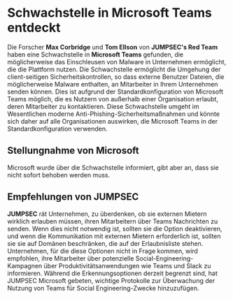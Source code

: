 # Schwachstelle in Microsoft Teams entdeckt

Die Forscher **Max Corbridge** und **Tom Ellson** von **JUMPSEC's Red Team** haben eine Schwachstelle in **Microsoft Teams** gefunden, die möglicherweise das Einschleusen von Malware in Unternehmen ermöglicht, die die Plattform nutzen. Die Schwachstelle ermöglicht die Umgehung der client-seitigen Sicherheitskontrollen, so dass externe Benutzer Dateien, die möglicherweise Malware enthalten, an Mitarbeiter in Ihrem Unternehmen senden können. Dies ist aufgrund der Standardkonfiguration von Microsoft Teams möglich, die es Nutzern von außerhalb einer Organisation erlaubt, deren Mitarbeiter zu kontaktieren. Diese Schwachstelle umgeht im Wesentlichen moderne Anti-Phishing-Sicherheitsmaßnahmen und könnte sich daher auf alle Organisationen auswirken, die Microsoft Teams in der Standardkonfiguration verwenden.

## Stellungnahme von Microsoft

Microsoft wurde über die Schwachstelle informiert, gibt aber an, dass sie nicht sofort behoben werden muss. 

## Empfehlungen von JUMPSEC

**JUMPSEC** rät Unternehmen, zu überdenken, ob sie externen Mietern wirklich erlauben müssen, ihren Mitarbeitern über Teams Nachrichten zu senden. Wenn dies nicht notwendig ist, sollten sie die Option deaktivieren, und wenn die Kommunikation mit externen Mietern erforderlich ist, sollten sie sie auf Domänen beschränken, die auf der Erlaubnisliste stehen. Unternehmen, für die diese Optionen nicht in Frage kommen, wird empfohlen, ihre Mitarbeiter über potenzielle Social-Engineering-Kampagnen über Produktivitätsanwendungen wie Teams und Slack zu informieren. Während die Erkennungsoptionen derzeit begrenzt sind, hat JUMPSEC Microsoft gebeten, wichtige Protokolle zur Überwachung der Nutzung von Teams für Social Engineering-Zwecke hinzuzufügen.
